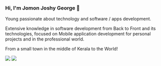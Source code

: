 ###  Hi, I'm Jomon Joshy George 👋

Young passionate about technology and software / apps development.

Extensive knowledge in software development from Back to Front and its technologies, focused on Mobile application development for personal projects and in the professional world.

From a small town in the middle of Kerala to the World!

[<img src="https://img.shields.io/badge/linkedin-%230077B5.svg?&style=for-the-badge&logo=linkedin&logoColor=white" />](https://www.linkedin.com/in/jomonjoshygeorge/) ![](https://komarev.com/ghpvc/?username=joafc96&color=5BBF0F&style=for-the-badge) 
